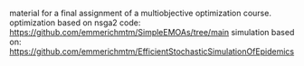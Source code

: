 material for a final assignment of a multiobjective optimization course.
optimization based on nsga2 code: https://github.com/emmerichmtm/SimpleEMOAs/tree/main
simulation based on: https://github.com/emmerichmtm/EfficientStochasticSimulationOfEpidemics
